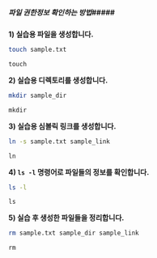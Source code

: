 ##### 파일 권한정보 확인하는 방법#####

**1) 실습용 파일을 생성합니다.**
```bash
touch sample.txt
```
```tech
touch
```

**2) 실습용 디렉토리를 생성합니다.**
```bash
mkdir sample_dir
```
```tech
mkdir
```

**3) 실습용 심볼릭 링크를 생성합니다.**
```bash
ln -s sample.txt sample_link
```
```tech
ln
```

**4) `ls -l` 명령어로 파일들의 정보를 확인합니다.**
```bash
ls -l
```
```tech
ls
```

**5) 실습 후 생성한 파일들을 정리합니다.**
```bash
rm sample.txt sample_dir sample_link
```
```tech
rm
```